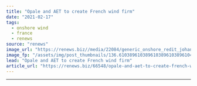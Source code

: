 ```yaml
---
title: "Opale and AET to create French wind firm"
date: "2021-02-17"
tags: 
  - onshore wind
  - france
  - renews
source: "renews"
image_url: "https://renews.biz//media/22084/generic_onshore_redit_johanna_montoy_unsplash.jpg?mode=crop&width=770&heightratio=0.6103896103896103896103896104&slimmage=true"
image_fp: "/assets/img/post_thumbnails/136.6103896103896103896103896104&slimmage=true"
lead: "Opale and AET to create French wind firm"
article_url: "https://renews.biz/66548/opale-and-aet-to-create-french-wind-firm/"
---
```


---
